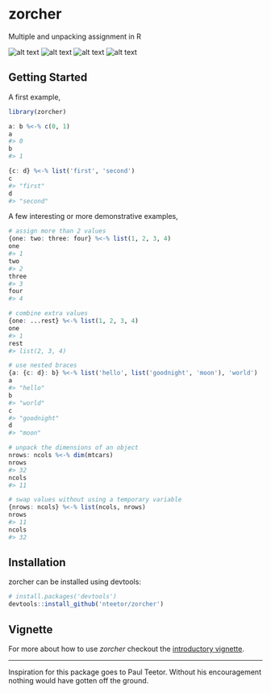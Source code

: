 # zorcher

Multiple and unpacking assignment in R

[travis]: https://travis-ci.org/nteetor/zorcher.svg?branch=master "shake and bake"
[appveyor]: https://ci.appveyor.com/api/projects/status/github/nteetor/zorcher?branch=master&svg=true "frappe"
[coverage]: https://codecov.io/gh/nteetor/zorcher/branch/master/graph/badge.svg "deep fat fry"
[cran]: https://www.r-pkg.org/badges/version/zorcher "getting there"

![alt text][travis] ![alt text][appveyor] ![alt text][coverage] ![alt text][cran]

## Getting Started

A first example,

```R
library(zorcher)

a: b %<-% c(0, 1)
a
#> 0
b
#> 1

{c: d} %<-% list('first', 'second')
c
#> "first"
d
#> "second"
```

A few interesting or more demonstrative examples,

```R
# assign more than 2 values
{one: two: three: four} %<-% list(1, 2, 3, 4)
one 
#> 1
two
#> 2
three
#> 3
four
#> 4

# combine extra values
{one: ...rest} %<-% list(1, 2, 3, 4)
one
#> 1
rest
#> list(2, 3, 4)

# use nested braces
{a: {c: d}: b} %<-% list('hello', list('goodnight', 'moon'), 'world')
a
#> "hello"
b
#> "world"
c
#> "goodnight"
d
#> "moon"

# unpack the dimensions of an object
nrows: ncols %<-% dim(mtcars)
nrows
#> 32
ncols
#> 11

# swap values without using a temporary variable
{nrows: ncols} %<-% list(ncols, nrows)
nrows
#> 11
ncols
#> 32
```

## Installation

zorcher can be installed using devtools:
```R
# install.packages('devtools')
devtools::install_github('nteetor/zorcher')
```

## Vignette

For more about how to use *zorcher* checkout the [introductory vignette](vignettes/intro_to_zorcher.Rmd).

---

Inspiration for this package goes to Paul Teetor. Without his encouragement nothing would have gotten off the ground.
